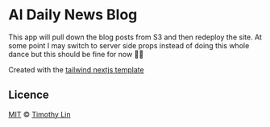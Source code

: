# AI Daily News Blog

This app will pull down the blog posts from S3 and then redeploy the site. At some point I may switch to server side props instead of doing this whole dance but this should be fine for now 🤷‍♂️

Created with the [tailwind nextjs template](https://github.com/timlrx/tailwind-nextjs-starter-blog)

## Licence

[MIT](https://github.com/timlrx/tailwind-nextjs-starter-blog/blob/master/LICENSE) © [Timothy Lin](https://www.timlrx.com)

